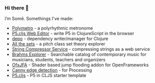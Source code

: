 ### Hi there 👋

I’m Somē. Somethings I've made:
- [Polymetro](https://github.com/somecho/polymetro-2) - a polyrhythmic metronome
- [P5.cljs Web Editor](https://github.com/somecho/p5-cljs-web-editor) - write P5 in ClojureScript in the browser
- [depo](https://github.com/somecho/depo) - dependency writer/manager for Clojure
- [All the sets](https://github.com/somecho/all-the-sets-frontend) - a pitch class set theory explorer
- [String Compressor Service](https://github.com/somecho/string-compressor-service) - compressing strings as a web service
- [Brahms Explorer](https://github.com/somecho/brahms-explorer) - Searchable catalog of contemporary music for musicians, students, teachers and organizers
- [OfxJFA](https://github.com/somecho/ofxJFA) - Shader based jump flooding addon for OpenFrameworks 
- [Canny edge detection](https://github.com/somecho/Canny-Edge-Detection-for-Processing) - for Processing
- [P5.cljs](https://github.com/somecho/p5cljs-template) - P5 in CLJS starter template

<!--
**somecho/somecho** is a ✨ _special_ ✨ repository because its `README.md` (this file) appears on your GitHub profile.

Here are some ideas to get you started:

- 🔭 I’m currently working on ...
- 🌱 I’m currently learning ...
- 👯 I’m looking to collaborate on ...
- 🤔 I’m looking for help with ...
- 💬 Ask me about ...
- 📫 How to reach me: ...
- 😄 Pronouns: ...
- ⚡ Fun fact: ...
-->
